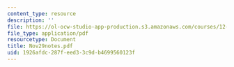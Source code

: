 ```yaml
---
content_type: resource
description: ''
file: https://ol-ocw-studio-app-production.s3.amazonaws.com/courses/12-109-petrology-fall-2005/1926afdc287feed33c9db4699560123f_Nov29notes.pdf
file_type: application/pdf
resourcetype: Document
title: Nov29notes.pdf
uid: 1926afdc-287f-eed3-3c9d-b4699560123f
---
```

